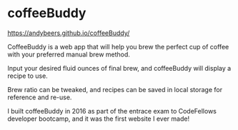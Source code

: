 # coffeeBuddy

https://andybeers.github.io/coffeeBuddy/

CoffeeBuddy is a web app that will help you brew the perfect cup of coffee with your preferred manual brew method.

Input your desired fluid ounces of final brew, and coffeeBuddy will display a recipe to use.

Brew ratio can be tweaked, and recipes can be saved in local storage for reference and re-use.

I built coffeeBuddy in 2016 as part of the entrace exam to CodeFellows developer bootcamp, and it was the first website I ever made!
